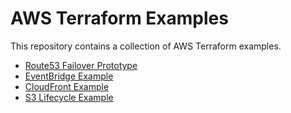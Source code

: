 # AWS Terraform Examples

This repository contains a collection of AWS Terraform examples.

- [Route53 Failover Prototype ](./route53)
- [EventBridge Example](./eventbridge/01-lambda-atm)
- [CloudFront Example ](./cloudfront)
- [S3 Lifecycle Example ](./s3/life-cycle)

